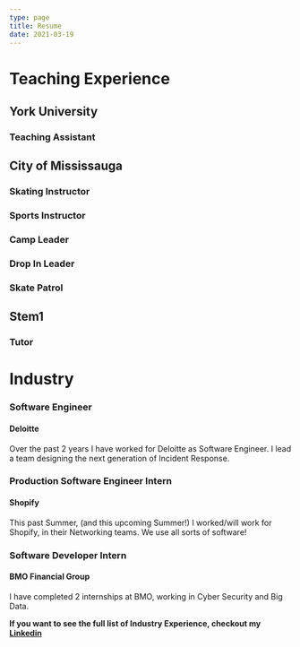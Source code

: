 ```yaml
---
type: page
title: Resume
date: 2021-03-19
---
```

# Teaching Experience

## York University
### Teaching Assistant


## City of Mississauga
### Skating Instructor
### Sports Instructor
### Camp Leader
### Drop In Leader
### Skate Patrol

## Stem1
### Tutor

# Industry

### Software Engineer

#### Deloitte

Over the past 2 years I have worked for Deloitte as Software Engineer. I lead a team designing the next
generation of Incident Response.

### Production Software Engineer Intern

#### Shopify

This past Summer, (and this upcoming Summer!) I worked/will work for Shopify, in their Networking teams.
We use all sorts of software!

### Software Developer Intern

#### BMO Financial Group

I have completed 2 internships at BMO, working in Cyber Security and Big Data.

**If you want to see the full list of Industry Experience, checkout my
[Linkedin](https://www.linkedin.com/in/eric-marcantonio/)**